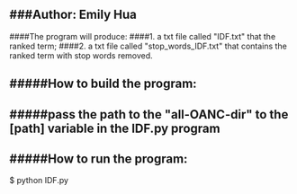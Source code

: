 ###Author: Emily Hua
---------------------
####The program will produce: 
####1. a txt file called "IDF.txt" that the ranked term; 
####2. a txt file called "stop_words_IDF.txt" that contains the ranked term with stop words removed.

#####How to build the program:
---------------------
#####pass the path to the "all-OANC-dir" to the [path] variable in the IDF.py program
---------------------
#####How to run the program: 
---------------------
$ python IDF.py 
